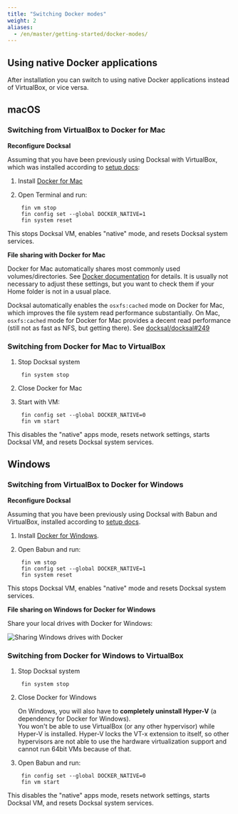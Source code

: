 ```yaml
---
title: "Switching Docker modes"
weight: 2
aliases:
  - /en/master/getting-started/docker-modes/
---
```


## Using native Docker applications

After installation you can switch to using native Docker applications instead of VirtualBox, or vice versa.

## macOS

### Switching from VirtualBox to Docker for Mac

**Reconfigure Docksal**

Assuming that you have been previously using Docksal with VirtualBox, which was installed according to [setup docs](/getting-started/setup/):

1. Install [Docker for Mac](https://docs.docker.com/docker-for-mac)

2. Open Terminal and run:

        fin vm stop
        fin config set --global DOCKER_NATIVE=1
        fin system reset

This stops Docksal VM, enables "native" mode, and resets Docksal system services.

**File sharing with Docker for Mac**

Docker for Mac automatically shares most commonly used volumes/directories.
See [Docker documentation](https://docs.docker.com/docker-for-mac/#file-sharing) for details.
It is usually not necessary to adjust these settings, but you want to check them if your Home folder
is not in a usual place.

Docksal automatically enables the `osxfs:cached` mode on Docker for Mac, which improves the file system read performance 
substantially. On Mac, `osxfs:cached` mode for Docker for Mac provides a decent read performance (still not as fast as NFS, but 
getting there). See [docksal/docksal#249](https://github.com/docksal/docksal/issues/249)


### Switching from Docker for Mac to VirtualBox 

1. Stop Docksal system

        fin system stop

1. Close Docker for Mac

1. Start with VM: 

        fin config set --global DOCKER_NATIVE=0
        fin vm start

This disables the "native" apps mode, resets network settings, starts Docksal VM, and resets Docksal system services.

## Windows

### Switching from VirtualBox to Docker for Windows

**Reconfigure Docksal**

Assuming that you have been previously using Docksal with Babun and VirtualBox, installed according to [setup docs](/getting-started/setup/).

1. Install [Docker for Windows](https://docs.docker.com/docker-for-windows).

1. Open Babun and run:

        fin vm stop
        fin config set --global DOCKER_NATIVE=1
        fin system reset

This stops Docksal VM, enables "native" mode and resets Docksal system services.

**File sharing on Windows for Docker for Windows**

Share your local drives with Docker for Windows:

![Sharing Windows drives with Docker](/images/docker-for-win-share-drives.png)

### Switching from Docker for Windows to VirtualBox 

1. Stop Docksal system

        fin system stop

1. Close Docker for Windows

    On Windows, you will also have to **completely uninstall Hyper-V** (a dependency for Docker for Windows).  
    You won't be able to use VirtualBox (or any other hypervisor) while Hyper-V is installed. 
    Hyper-V locks the VT-x extension to itself, so other hypervisors are not able to use the hardware virtualization 
    support and cannot run 64bit VMs because of that.

1. Open Babun and run: 

        fin config set --global DOCKER_NATIVE=0
        fin vm start

This disables the "native" apps mode, resets network settings, starts Docksal VM, and resets Docksal system services.
